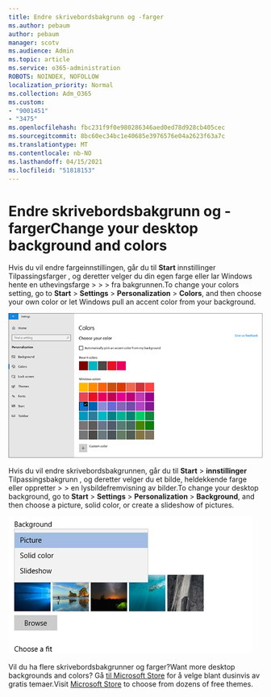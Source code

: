 ```yaml
---
title: Endre skrivebordsbakgrunn og -farger
ms.author: pebaum
author: pebaum
manager: scotv
ms.audience: Admin
ms.topic: article
ms.service: o365-administration
ROBOTS: NOINDEX, NOFOLLOW
localization_priority: Normal
ms.collection: Adm_O365
ms.custom:
- "9001451"
- "3475"
ms.openlocfilehash: fbc231f9f0e980286346aed0ed78d928cb405cec
ms.sourcegitcommit: 8bc60ec34bc1e40685e3976576e04a2623f63a7c
ms.translationtype: MT
ms.contentlocale: nb-NO
ms.lasthandoff: 04/15/2021
ms.locfileid: "51818153"
---
```

# <a name="change-your-desktop-background-and-colors"></a><span data-ttu-id="7912d-102">Endre skrivebordsbakgrunn og -farger</span><span class="sxs-lookup"><span data-stu-id="7912d-102">Change your desktop background and colors</span></span>

<span data-ttu-id="7912d-103">Hvis du vil endre fargeinnstillingen, går du til **Start** innstillinger Tilpassingsfarger , og deretter velger du din egen farge eller lar Windows hente en uthevingsfarge  >    >    >  fra bakgrunnen.</span><span class="sxs-lookup"><span data-stu-id="7912d-103">To change your colors setting, go to **Start** > **Settings** > **Personalization** > **Colors**, and then choose your own color or let Windows pull an accent color from your background.</span></span>

![Tilpass fargene i Windows.](media/windows-personalization-colors.png)

<span data-ttu-id="7912d-105">Hvis du vil endre skrivebordsbakgrunnen, går du til **Start**  >  **innstillinger** Tilpassingsbakgrunn , og deretter velger du et bilde, heldekkende farge eller oppretter  >    >  en lysbildefremvisning av bilder.</span><span class="sxs-lookup"><span data-stu-id="7912d-105">To change your desktop background, go to **Start** > **Settings** > **Personalization** > **Background**, and then choose a picture, solid color, or create a slideshow of pictures.</span></span> 

![Endre skrivebordsbakgrunnen for Windows.](media/windows-desktop-background.png)

<span data-ttu-id="7912d-107">Vil du ha flere skrivebordsbakgrunner og farger?</span><span class="sxs-lookup"><span data-stu-id="7912d-107">Want more desktop backgrounds and colors?</span></span> <span data-ttu-id="7912d-108">Gå [til Microsoft Store](https://www.microsoft.com/store/collections/windowsthemes) for å velge blant dusinvis av gratis temaer.</span><span class="sxs-lookup"><span data-stu-id="7912d-108">Visit [Microsoft Store](https://www.microsoft.com/store/collections/windowsthemes) to choose from dozens of free themes.</span></span>

